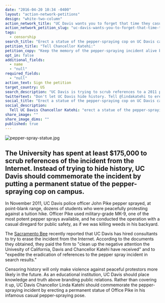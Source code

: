```yaml
---
date: "2016-04-20 10:34 -0400"
layout: "action-network-petitions"
design: "white-two-column"
action_network_title: "UC Davis wants you to forget that time they casually pepper-sprayed their students."
action_network_petition_slug: "uc-davis-wants-you-to-forget-that-time-they-casually-pepper-sprayed-their-students"
tags: 
  - censorship
search_title: "Erect a statue of the pepper-spraying cop on UC Davis campus. "
petition_title: "Tell Chancellor Katehi:"
petition_copy: "Keep the memory of the pepper-spraying incident alive by erecting a statue of Officer Pike on campus."
opt_in: false
additional_fields: 
  - name
  - "null"
required_fields: 
  - "null"
action_text: Sign the petition
target_country: US
search_description: "UC Davis is trying to scrub references to a 2011 pepper-spraying incident from the Internet. Instead they should memorialize the event with a statue of the pepper-spraying cop on campus."
twittertext: "Don't let UC Davis hide history. Tell @lindakatehi to erect a statue of the pepper-spraying cop on campus."
social_title: "Erect a statue of the pepper-spraying cop on UC Davis campus. "
social_description: 
  Tell UC Davis Chancellor Katehi: "erect a statue of the pepper-spraying cop on campus to keep the memory alive."
share_image: ""
share_image_dims: ""
published: true
---
```

![pepper-spray-statue.jpg]({{site.baseurl}}/img/action-network/pepper-spray-statue.jpg)

## The University has spent at least $175,000 to scrub references of the incident from the Internet. Instead of trying to hide history, UC Davis should commemorate the incident by putting a permanent statue of the pepper-spraying cop on campus.

In November 2011, UC Davis police officer John Pike pepper sprayed, at point-blank range, dozens of students who were peacefully protesting against a tuition hike. Officer Pike used military-grade MK-9, one of the most potent pepper sprays available, and he conducted the operation with a casual diregard for public safety, as if we was killing weeds in his backyard.  

The [Sacramento Bee](http://www.sacbee.com/news/local/education/article71659992.html) recently reported that UC Davis has hired consultants to try to erase the incident from the Internet. According to the documents they obtained, they paid the firm to "clean up the negative attention the Univesity of California, Davis and Chancellor Katehi have received" and to "expedite the eradication of references to the pepper spray incident in search results."

Censoring history will only make violence against peaceful protestors more likely in the future. As an educational institution, UC Davis should place knowledge and truth above branding public relations. Rather than covering it up, UC Davis Chancellor Linda Katehi should commemorate the pepper-spraying incident by erecting a permanent statue of Office Pike in his infamous casual pepper-spraying pose.
